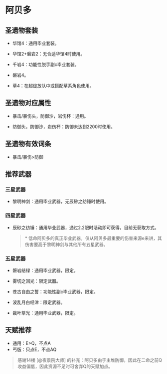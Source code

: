 # 阿贝多

## 圣遗物套装  

- 华馆4：通用毕业套装。  

- 华馆2+磐岩2：无合适华馆4时使用。  

- 千岩4：功能性脱手副c毕业套装。  

- 磐岩4。  

- 草4：在超绽放队中或搭配草系角色使用。  

## 圣遗物对应属性  

- 暴击/暴伤头，防御沙，岩伤杯：通用。  

- 防御头，防御沙，岩伤杯：防御未达到2200时使用。  

## 圣遗物有效词条  

- 暴击/暴伤>防御  

## 推荐武器  

### 三星武器  

- 黎明神剑：通用毕业武器，无辰砂之纺锤时使用。  

### 四星武器  

- 辰砂之纺锤：通用毕业武器，通过2.2限时活动即可获得，目前无获取方式。  

  > \* 低命阿贝多的真正毕业武器，仅从阿贝多最重要的伤害来源e来讲，其伤害要高于黎明神剑与其他所有五星武器。  

### 五星武器  

- 磐岩结绿：通用毕业武器，限定。  

- 雾切之回光：限定武器。  

- 苍古自由之誓：功能性副c毕业武器，限定。  

- 波乱月白经津：限定武器。  

- 裁叶萃光：通用毕业武器，限定。

## 天赋推荐  

- 通用：E>Q，不点A  
- 丐版：只点E，不点AQ  

> 感谢14楼 [@夜景院大师] 的补充：阿贝多由于主堆防御，因此在二命之前Q收益偏低，因此资源不足时可舍弃Q的天赋加点。  
